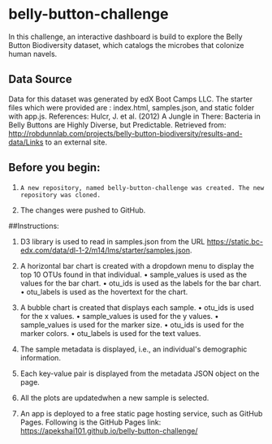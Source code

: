 # belly-button-challenge
In this challenge, an interactive dashboard is build to explore the Belly Button Biodiversity dataset, which catalogs the microbes that colonize human navels.
    
## Data Source
Data for this dataset was generated by edX Boot Camps LLC. The starter files which were provided are : index.html, samples.json, and static folder with app.js.
References:
Hulcr, J. et al. (2012) A Jungle in There: Bacteria in Belly Buttons are Highly Diverse, but Predictable. Retrieved from: http://robdunnlab.com/projects/belly-button-biodiversity/results-and-data/Links to an external site.


## Before you begin:
1.     A new repository, named belly-button-challenge was created. The new repository was cloned.
2.    The changes were pushed to GitHub.
  
##Instructions:
1.    D3 library is used to read in samples.json from the URL https://static.bc-edx.com/data/dl-1-2/m14/lms/starter/samples.json.

2.    A horizontal bar chart is created with a dropdown menu to display the top 10 OTUs found in that individual.
•    sample_values is used as the values for the bar chart.
•    otu_ids is used as the labels for the bar chart.
•    otu_labels is used as the hovertext for the chart.

3.    A bubble chart is created that displays each sample.
•    otu_ids is used for the x values.
•    sample_values is used for the y values.
•    sample_values is used for the marker size.
•    otu_ids is used for the marker colors.
•    otu_labels is used for the text values.
4.    The sample metadata is displayed, i.e., an individual's demographic information.
5.    Each key-value pair is displayed from the metadata JSON object on the page.
6.    All the plots are updatedwhen a new sample is selected. 
7.    An  app is deployed to a free static page hosting service, such as GitHub Pages. Following is the GitHub Pages link:  https://apekshai101.github.io/belly-button-challenge/ 



